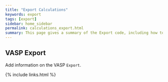 ```yaml
---
title: "Export Calculations"
keywords: export
tags: [export]
sidebar: home_sidebar
permalink: calculations_export.html
summary: This page gives a summary of the Export code, including how to run, required inputs, and expected outputs.
---
```


## VASP Export

Add information on the VASP `Export`.

{% include links.html %}